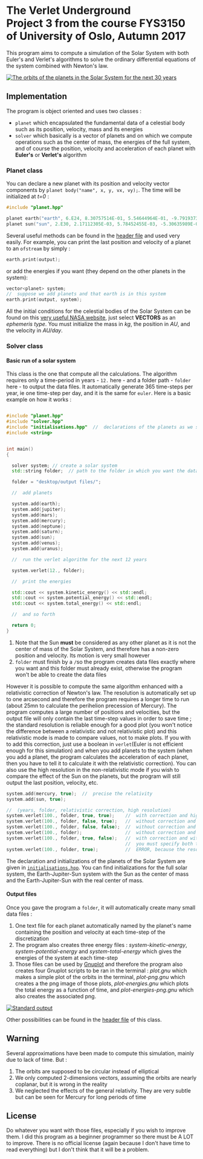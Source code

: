 # The Verlet Underground <br> Project 3 from the course FYS3150 of University of Oslo, Autumn 2017


This program aims to compute a simulation of the Solar System with both Euler's and Verlet's algorithms to solve the ordinary differential equations of the system combined with Newton's law.

[![The orbits of the planets in the Solar System for the next 30 years](https://s1.postimg.org/9kfx39w6lr/plot.png)](https://postimg.org/image/4xua2kxmy3/)

## Implementation

The program is object oriented and uses two classes :
- `planet` which encapsulated the fundamental data of a celestial body such as its position, velocity, mass and its energies
- `solver` which basically is a vector of planets and on which we compute operations such as the center of mass, the energies of the full system, and of course the position, velocity and acceleration of each planet with **Euler's** or **Verlet's** algorithm

### Planet class

You can declare a new planet with its position and velocity vector components by `planet body("name", x, y, vx, vy);`. The time will be initialized at *t=0* :

```cpp
#include "planet.hpp"

planet earth("earth", 6.E24, 8.30757514E-01, 5.54644964E-01, -9.79193739E-03, 1.42820162E-02);
planet sun("sun", 2.E30, 2.17112305E-03, 5.78452455E-03, -5.30635989E-06, 5.44444408E-06);
```

Several useful methods can be found in the [header file](https://github.com/kryzar/Perseids/blob/master/Program/Program/classes/solver.hpp) and used very easily. For example, you can print the last position and velocity of a planet to an `ofstream` by simply :

```cpp
earth.print(output);
```

or add the energies if you want (they depend on the other planets in the system):

```cpp
vector<planet> system;
//  suppose we add planets and that earth is in this system
earth.print(output, system);
```

All the initial conditions for the celestial bodies of the Solar System can be found on this [very useful NASA website](https://ssd.jpl.nasa.gov/horizons.cgi#top), just select **VECTORS** as an *ephemeris type*. You must initialize the mass in *kg*, the position in *AU*, and the velocity in *AU/day*.


### Solver class
#### Basic run of a solar system

This class is the one that compute all the calculations. The algorithm requires only a time-period in years - `12.` here - and a folder path - `folder` here - to output the data files. It automatically generate 365 time-steps per year, ie one time-step per day, and it is the same for `euler`. Here is a basic example on how it works :

```cpp

#include "planet.hpp"
#include "solver.hpp"
#include "initialisations.hpp"  //  declarations of the planets as we seen above
#include <string>


int main()
{

  solver system; // create a solar system
  std::string folder;  // path to the folder in which you want the data files

  folder = "desktop/output files/";

  //  add planets

  system.add(earth);
  system.add(jupiter);
  system.add(mars);
  system.add(mercury);
  system.add(neptune);
  system.add(saturn);
  system.add(sun);
  system.add(venus);
  system.add(uranus);

  //  run the verlet algorithm for the next 12 years

  system.verlet(12., folder);

  //  print the energies

  std::cout << system.kinetic_energy() << std::endl;
  std::cout << system.potential_energy() << std::endl;
  std::cout << system.total_energy() << std::endl;

  //  and so forth

  return 0;
}

```

1. Note that the Sun **must** be considered as any other planet as it is not the center of mass of the Solar System, and therefore has a non-zero position and velocity. Its motion is very small however
2. `folder` must finish by a `/`so the program creates data files exactly where you want and this folder must already exist, otherwise the program won't be able to create the data files


However it is possible to compute the same algorithm enhanced with a relativistic correction of Newton's law. The resolution is automatically set up to one arcsecond and therefore the program requires a longer time to run (about 25mn to calculate the perihelion precession of Mercury). The program computes a large number of positions and velocities, but the output file will only contain the last time-step values in order to save time ; the standard resolution is reliable enough for a good plot (you won't notice the difference between a relativistic and not relativistic plot) and this relativistic mode is made to compare values, not to make plots. If you with to add this correction, just use a boolean in `verlet`(Euler is not efficient enough for this simulation) and when you add planets to the system (when you add a planet, the program calculates the acceleration of each planet, then you have to tell it to calculate it with the relativistic correction). You can also use the high resolution in the non-relativistic mode if you wish to compare the effect of the Sun on the planets, but the program will still output the last position, velocity, etc.

```cpp
system.add(mercury, true);  //  precise the relativity
system.add(sun, true);

//  (years, folder, relativistic correction, high resolution)
system.verlet(100., folder, true, true);    //  with correction and high resolution
system.verlet(100., folder, false, true);   //  without correction and with high resolution
system.verlet(100., folder, false, false);  //  without correction and high resolution
system.verlet(100., folder);                //  without correction and high resolution, use of templates
system.verlet(100., folder, true, false);   //  with correction and without resolution >> ERROR
                                            //  you must specify both the boolean if you specify one
system.verlet(100., folder, true);          //  ERROR, because the resolution is low by default                                     

```

The declaration and initializations of the planets of the Solar System are given in [`initialisations.hpp`](https://github.com/kryzar/Perseids/blob/master/Program/Program/initialisations.hpp). You can find initializations for the full solar system, the Earth-Jupiter-Sun system with the Sun as the center of mass and the Earth-Jupiter-Sun with the real center of mass.



#### Output files

Once you gave the program a `folder`, it will automatically create many small data files :

1. One text file for each planet automatically named by the planet's name containing the position and velocity at each time-step of the discretization
2. The program also creates three energy files : *system-kinetic-energy*, *system-potential-energy* and *system-total-energy* which gives the energies of the system at each time-step
3. Those files can be used by [Gnuplot](http://gnuplot.sourceforge.net) and therefore the program also creates four Gnuplot scripts to be ran in the terminal : *plot.gnu* which makes a simple plot of the orbits in the terminal, *plot-png.gnu* which creates a the png image of those plots, *plot-energies.gnu* which plots the total energy as a function of time, and *plot-energies-png.gnu* which also creates the associated png.

[![Standard output](https://s1.postimg.org/7i76ih4x4v/Capture_d_cran_2017-10-27_12.12.43.jpg)](https://postimg.org/image/108yp5txvf/)

Other possibilities can be found in the [header file](https://github.com/kryzar/Perseids/blob/master/Program/Program/classes/solver.hpp) of this class.

## Warning

Several approximations have been made to compute this simulation, mainly due to lack of time. But :
1. The orbits are supposed to be circular instead of elliptical
2. We only computed 2-dimensions vectors, assuming the orbits are nearly coplanar, but it is wrong in the reality
3. We neglected the effects of the general relativity. They are very subtle but can be seen for Mercury for long periods of time

## License

Do whatever you want with those files, especially if you wish to improve them. I did this program as a beginner programmer so there must be A LOT to improve. There is no official license (again because I don't have time to read everything) but I don't think that it will be a problem.
